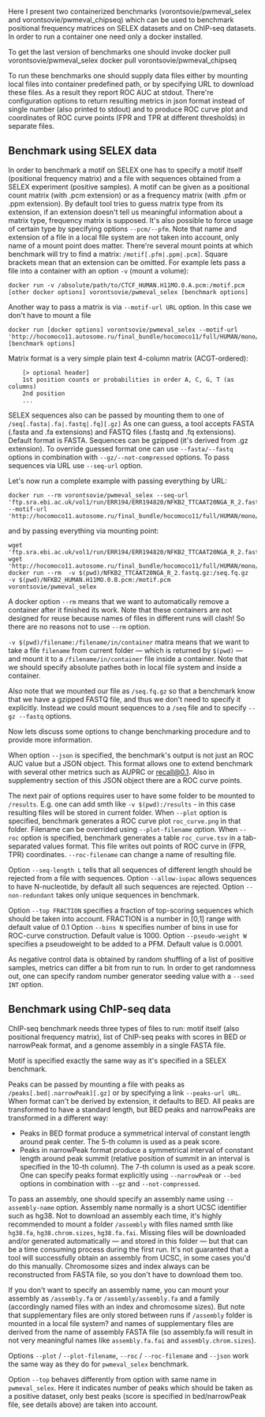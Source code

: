 Here I present two containerized benchmarks (vorontsovie/pwmeval_selex and vorontsovie/pwmeval_chipseq) which can be used to benchmark positional frequency matrices on SELEX datasets and on ChIP-seq datasets. In order to run a container one need only a docker installed.

To get the last version of benchmarks one should invoke
docker pull vorontsovie/pwmeval_selex
docker pull vorontsovie/pwmeval_chipseq

To run these benchmarks one should supply data files either by mounting local files into container predefined path, or by specifying URL to download these files. As a result they report ROC AUC at stdout. There're configuration options to return resulting metrics in json format instead of single number (also printed to stdout) and to produce ROC curve plot and coordinates of ROC curve points (FPR and TPR at different thresholds) in separate files.

## Benchmark using SELEX data

In order to benchmark a motif on SELEX one has to specify a motif itself (positional frequency matrix) and a file with sequences obtained from a SELEX experiment (positive samples).
A motif can be given as a positional count matrix (with .pcm extension) or as a frequency matrix (with .pfm or .ppm extension). By default tool tries to guess matrix type from its extension, if an extension doesn't tell us meaningful information about a matrix type, frequency matrix is supposed. It's also possible to force usage of certain type by specifying options `--pcm/--pfm`.
Note that name and extension of a file in a local file system are not taken into account, only name of a mount point does matter.
There're several mount points at which benchmark will try to find a matrix: `/motif[.pfm|.ppm|.pcm]`. Square brackets mean that an extension can be omitted.
For example lets pass a file into a container with an option `-v` (mount a volume):
```
docker run -v /absolute/path/to/CTCF_HUMAN.H11MO.0.A.pcm:/motif.pcm [other docker options] vorontsovie/pwmeval_selex [benchmark options]
```

Another way to pass a matrix is via `--motif-url URL` option. In this case we don't have to mount a file
```
docker run [docker options] vorontsovie/pwmeval_selex --motif-url 'http://hocomoco11.autosome.ru/final_bundle/hocomoco11/full/HUMAN/mono/pcm/CTCF_HUMAN.H11MO.0.A.pcm' [benchmark options]
```

Matrix format is a very simple plain text 4-column matrix (ACGT-ordered):
```
	[> optional header]
	1st position counts or probabilities in order A, C, G, T (as columns)
	2nd position
	...
```

SELEX sequences also can be passed by mounting them to one of `/seq[.fasta|.fa|.fastq|.fq][.gz]`
As one can guess, a tool accepts FASTA (.fasta and .fa extensions) and FASTQ files (.fastq and .fq extensions). Default format is FASTA. Sequences can be gzipped (it's derived from .gz extension). To override guessed format one can use `--fasta/--fastq` options in combination with `--gz/--not-compressed` options. To pass sequences via URL use `--seq-url` option.

Let's now run a complete example with passing everything by URL:

```
docker run --rm vorontsovie/pwmeval_selex --seq-url 'ftp.sra.ebi.ac.uk/vol1/run/ERR194/ERR194820/NFKB2_TTCAAT20NGA_R_2.fastq.gz' --motif-url 'http://hocomoco11.autosome.ru/final_bundle/hocomoco11/full/HUMAN/mono/pcm/NFKB2_HUMAN.H11MO.0.B.pcm'
```

and by passing everything via mounting point:
```
wget 'ftp.sra.ebi.ac.uk/vol1/run/ERR194/ERR194820/NFKB2_TTCAAT20NGA_R_2.fastq.gz'
wget 'http://hocomoco11.autosome.ru/final_bundle/hocomoco11/full/HUMAN/mono/pcm/NFKB2_HUMAN.H11MO.0.B.pcm'
docker run --rm  -v $(pwd)/NFKB2_TTCAAT20NGA_R_2.fastq.gz:/seq.fq.gz  -v $(pwd)/NFKB2_HUMAN.H11MO.0.B.pcm:/motif.pcm vorontsovie/pwmeval_selex
```

A docker option `--rm` means that we want to automatically remove a container after it finished its work. Note that these containers are not designed for reuse because names of files in different runs will clash! So there are no reasons not to use `--rm` option.

`-v $(pwd)/filename:/filename/in/container` matra means that we want to take a file `filename` from current folder — which is returned by `$(pwd)` — and mount it to a `/filename/in/container` file inside a container. Note that we should specify absolute pathes both in local file system and inside a container.

Also note that we mounted our file as `/seq.fq.gz` so that a benchmark know that we have a gzipped FASTQ file, and thus we don't need to specify it explicitly. Instead we could mount sequences to a `/seq` file and to specify `--gz --fastq` options.

Now lets discuss some options to change benchmarking procedure and to provide more information.

When option `--json` is specified, the benchmark's output is not just an ROC AUC value but a JSON object. This format allows one to extend benchmark with several other metrics such as AUPRC or recall@0.1. Also in supplementry section of this JSON object there are a ROC curve points.

The next pair of options requires user to have some folder to be mounted to `/results`. E.g. one can add smth like `-v $(pwd):/results` - in this case resulting files will be stored in current folder.
When `--plot` option is specified, benchmark generates a ROC curve plot `roc_curve.png` in that folder. Filename can be overrided using `--plot-filename` option.
When `--roc` option is specified, benchmark generates a table `roc_curve.tsv` in a tab-separated values format. This file writes out points of ROC curve in (FPR, TPR) coordinates. `--roc-filename` can change a name of resulting file.

Option `--seq-length L` tells that all sequences of different length should be rejected from a file with sequences.
Option `--allow-iupac` allows sequences to have N-nucleotide, by default all such sequences are rejected.
Option `--non-redundant` takes only unique sequences in benchmark.

Option `--top FRACTION` specifies a fraction of top-scoring sequences which should be taken into account. FRACTION is a number in [0,1] range with default value of 0.1
Option `--bins N` specifies number of bins in use for ROC-curve construction. Default value is 1000.
Option `--pseudo-weight W` specifies a pseudoweight to be added to a PFM. Default value is 0.0001.

As negative control data is obtained by random shuffling of a list of positive samples, metrics can differ a bit from run to run. In order to get randomness out, one can specify random number generator seeding value with a `--seed INT` option.

## Benchmark using ChIP-seq data
ChIP-seq benchmark needs three types of files to run: motif itself (also positional frequency matrix), list of ChIP-seq peaks with scores in BED or narrowPeak format, and a genome assembly in a single FASTA file.

Motif is specified exactly the same way as it's specified in a SELEX benchmark.

Peaks can be passed by mounting a file with peaks as `/peaks[.bed|.narrowPeak][.gz]` or by specifying a link `--peaks-url URL`. When format can't be derived by extension, it defaults to BED.
All peaks are transformed to have a standard length, but BED peaks and narrowPeaks are transformed in a different way:
* Peaks in BED format produce a symmetrical interval of constant length around peak center. The 5-th column is used as a peak score.
* Peaks in narrowPeak format produce a symmetrical interval of constant length around peak summit (relative position of summit in an interval is specified in the 10-th column). The 7-th column is used as a peak score.
One can specify peaks format explicitly using `--narrowPeak` or `--bed` options in combination with `--gz` and `--not-compressed`.

To pass an assembly, one should specify an assembly name using `--assembly-name` option. Assembly name normally is a short UCSC identifier such as hg38. Not to download an assembly each time, it's highly recommended to mount a folder `/assembly` with files named smth like `hg38.fa`, `hg38.chrom.sizes`, `hg38.fa.fai`. Missing files will be downloaded and/or generated automatically — and stored in this folder — but that can be a time consuming process during the first run.
It's not guaranted that a tool will successfully obtain an assembly from UCSC, in some cases you'd do this manually. Chromosome sizes and index always can be reconstructed from FASTA file, so you don't have to download them too.

If you don't want to specify an assembly name, you can mount your assembly as `/assembly.fa` or `/assembly/assembly.fa` and a family (accordingly named files with an index and chromosome sizes). But note that supplementary files are only stored between runs if `/assembly` folder is mounted in a local file system? and names of supplementary files are derived from the name of assembly FASTA file (so assembly.fa will result in not very meaningful names like `assembly.fa.fai`  and `assembly.chrom.sizes`).

Options `--plot` / `--plot-filename`, `--roc` / `--roc-filename` and `--json` work the same way as they do for `pwmeval_selex` benchmark.

Option `--top` behaves differently from option with same name in `pwmeval_selex`. Here it indicates number of peaks which should be taken as a positive dataset, only best peaks (score is specified in bed/narrowPeak file, see details above) are taken into account.
